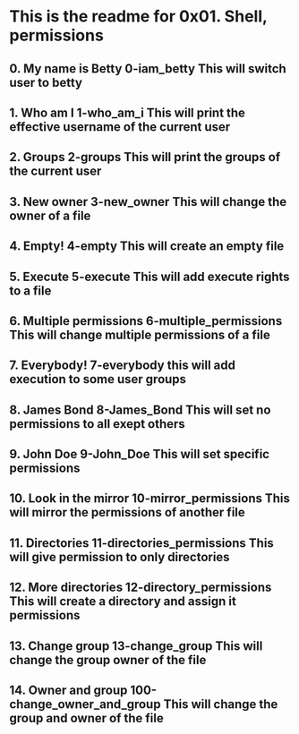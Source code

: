 <H1>This is the readme for 0x01. Shell, permissions
<H2>0. My name is Betty
0-iam_betty This will switch user to betty
<H2>1. Who am I
1-who_am_i This will print the effective username of the current user
<H2>2. Groups
2-groups This will print the groups of the current user
<H2>3. New owner
3-new_owner This will change the owner of a file
<H2>4. Empty!
4-empty This will create an empty file
<H2>5. Execute
5-execute This will add execute rights to a file
<H2>6. Multiple permissions
6-multiple_permissions This will change multiple permissions of a file
<H2>7. Everybody!
7-everybody this will add execution to some user groups
<H2>8. James Bond
8-James_Bond This will set no permissions to all exept others
<H2>9. John Doe
9-John_Doe This will set specific permissions
<H2>10. Look in the mirror
10-mirror_permissions This will mirror the permissions of another file
<H2>11. Directories
11-directories_permissions This will give permission to only directories
<H2>12. More directories
12-directory_permissions This will create a directory and assign it permissions
<H2>13. Change group
13-change_group This will change the group owner of the file

<H2>14. Owner and group
100-change_owner_and_group This will change the group and owner of the file
